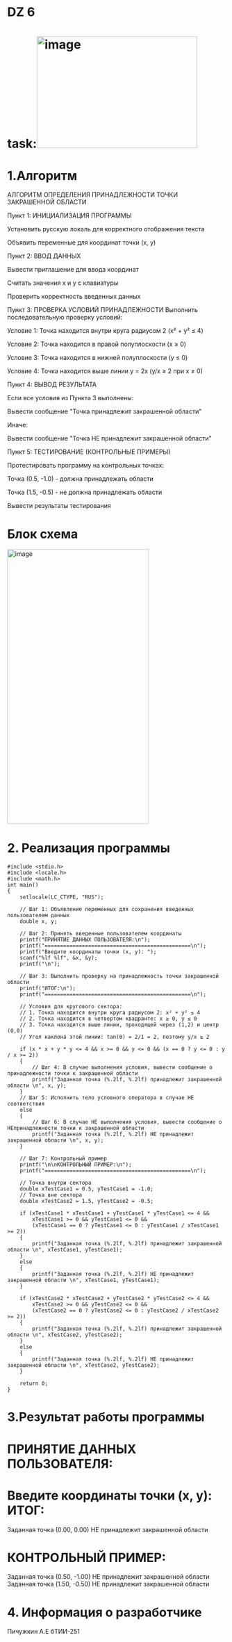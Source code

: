 # DZ 6
# task:<img width="369" height="257" alt="image" src="https://github.com/user-attachments/assets/c8e8d2ee-faad-43d3-8062-c8a8e781133e" />
# 1.Алгоритм
АЛГОРИТМ ОПРЕДЕЛЕНИЯ ПРИНАДЛЕЖНОСТИ ТОЧКИ ЗАКРАШЕННОЙ ОБЛАСТИ

Пункт 1: ИНИЦИАЛИЗАЦИЯ ПРОГРАММЫ

Установить русскую локаль для корректного отображения текста

Объявить переменные для координат точки (x, y)

Пункт 2: ВВОД ДАННЫХ

Вывести приглашение для ввода координат

Считать значения x и y с клавиатуры

Проверить корректность введенных данных

Пункт 3: ПРОВЕРКА УСЛОВИЙ ПРИНАДЛЕЖНОСТИ
Выполнить последовательную проверку условий:

Условие 1: Точка находится внутри круга радиусом 2 (x² + y² ≤ 4)

Условие 2: Точка находится в правой полуплоскости (x ≥ 0)

Условие 3: Точка находится в нижней полуплоскости (y ≤ 0)

Условие 4: Точка находится выше линии y = 2x (y/x ≥ 2 при x ≠ 0)

Пункт 4: ВЫВОД РЕЗУЛЬТАТА

Если все условия из Пункта 3 выполнены:

Вывести сообщение "Точка принадлежит закрашенной области"

Иначе:

Вывести сообщение "Точка НЕ принадлежит закрашенной области"

Пункт 5: ТЕСТИРОВАНИЕ (КОНТРОЛЬНЫЕ ПРИМЕРЫ)

Протестировать программу на контрольных точках:

Точка (0.5, -1.0) - должна принадлежать области

Точка (1.5, -0.5) - не должна принадлежать области

Вывести результаты тестирования
# Блок схема
<img width="326" height="632" alt="image" src="https://github.com/user-attachments/assets/7172256e-a8e0-4e8f-a922-9cdaff810db5" />

# 2. Реализация программы


~~~
#include <stdio.h>
#include <locale.h>
#include <math.h>
int main()
{
    setlocale(LC_CTYPE, "RUS");

    // Шаг 1: Объявление переменных для сохранения введенных пользователем данных
    double x, y;

    // Шаг 2: Принять введенные пользователем координаты
    printf("ПРИНЯТИЕ ДАННЫХ ПОЛЬЗОВАТЕЛЯ:\n");
    printf("===============================================\n");
    printf("Введите координаты точки (x, y): ");
    scanf("%lf %lf", &x, &y);
    printf("\n");

    // Шаг 3: Выполнить проверку на принадлежность точки закрашенной области
    printf("ИТОГ:\n");
    printf("===============================================\n");

    // Условия для кругового сектора:
    // 1. Точка находится внутри круга радиусом 2: x² + y² ≤ 4
    // 2. Точка находится в четвертом квадранте: x ≥ 0, y ≤ 0
    // 3. Точка находится выше линии, проходящей через (1,2) и центр (0,0)
    // Угол наклона этой линии: tan(θ) = 2/1 = 2, поэтому y/x ≥ 2

    if (x * x + y * y <= 4 && x >= 0 && y <= 0 && (x == 0 ? y <= 0 : y / x >= 2))
    {
        // Шаг 4: В случае выполнения условия, вывести сообщение о принадлежности точки к закрашенной области
        printf("Заданная точка (%.2lf, %.2lf) принадлежит закрашенной области \n", x, y);
    }
    // Шаг 5: Исполнить тело условного оператора в случае НЕ соответствия 
    else
    {
        // Шаг 6: В случае НЕ выполнения условия, вывести сообщение о НЕпринадлежности точки к закрашенной области
        printf("Заданная точка (%.2lf, %.2lf) НЕ принадлежит закрашенной области \n", x, y);
    }

    // Шаг 7: Контрольный пример
    printf("\n\nКОНТРОЛЬНЫЙ ПРИМЕР:\n");
    printf("===============================================\n");

    // Точка внутри сектора
    double xTestCase1 = 0.5, yTestCase1 = -1.0;
    // Точка вне сектора
    double xTestCase2 = 1.5, yTestCase2 = -0.5;

    if (xTestCase1 * xTestCase1 + yTestCase1 * yTestCase1 <= 4 &&
        xTestCase1 >= 0 && yTestCase1 <= 0 &&
        (xTestCase1 == 0 ? yTestCase1 <= 0 : yTestCase1 / xTestCase1 >= 2))
    {
        printf("Заданная точка (%.2lf, %.2lf) принадлежит закрашенной области \n", xTestCase1, yTestCase1);
    }
    else
    {
        printf("Заданная точка (%.2lf, %.2lf) НЕ принадлежит закрашенной области \n", xTestCase1, yTestCase1);
    }

    if (xTestCase2 * xTestCase2 + yTestCase2 * yTestCase2 <= 4 &&
        xTestCase2 >= 0 && yTestCase2 <= 0 &&
        (xTestCase2 == 0 ? yTestCase2 <= 0 : yTestCase2 / xTestCase2 >= 2))
    {
        printf("Заданная точка (%.2lf, %.2lf) принадлежит закрашенной области \n", xTestCase2, yTestCase2);
    }
    else
    {
        printf("Заданная точка (%.2lf, %.2lf) НЕ принадлежит закрашенной области \n", xTestCase2, yTestCase2);
    }

    return 0;
}
~~~
# 3.Результат работы программы
ПРИНЯТИЕ ДАННЫХ ПОЛЬЗОВАТЕЛЯ:
===============================================
Введите координаты точки (x, y): 
ИТОГ:
===============================================
Заданная точка (0.00, 0.00) НЕ принадлежит закрашенной области 


КОНТРОЛЬНЫЙ ПРИМЕР:
===============================================
Заданная точка (0.50, -1.00) НЕ принадлежит закрашенной области 
Заданная точка (1.50, -0.50) НЕ принадлежит закрашенной области
# 4. Информация о разработчике
Пичужкин А.Е бТИИ-251
